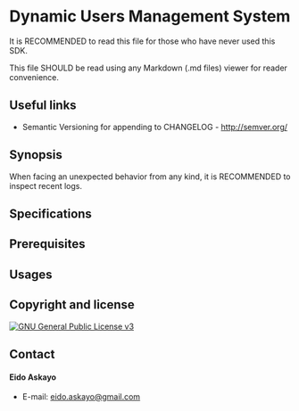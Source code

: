 # Dynamic Users Management System
It is RECOMMENDED to read this file for those who have never used this SDK.

This file SHOULD be read using any Markdown (.md files) viewer for reader convenience.


## Useful links

- Semantic Versioning for appending to CHANGELOG - http://semver.org/

## Synopsis
When facing an unexpected behavior from any kind, it is RECOMMENDED to inspect recent logs.

## Specifications

## Prerequisites

## Usages

## Copyright and license

[![GNU General Public License v3](http://img.shields.io/badge/license-GNU%20v3-blue.svg?style=flat)](https://github.com/Eido95/dynamic-users-management-system/blob/master/LICENSE)

## Contact
#### Eido Askayo
- E-mail: eido.askayo@gmail.com
